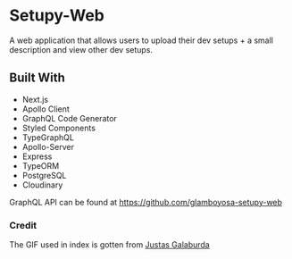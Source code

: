 # Setupy-Web

A web application that allows users to upload their dev setups + a small description and view other dev setups.

## Built With

- Next.js
- Apollo Client
- GraphQL Code Generator
- Styled Components
- TypeGraphQL
- Apollo-Server
- Express
- TypeORM
- PostgreSQL
- Cloudinary

GraphQL API can be found at https://github.com/glamboyosa-setupy-web

### Credit

The GIF used in index is gotten from [Justas Galaburda](https://dribbble.com/shots/4085472-To-the-Stars-and-Beyond)
